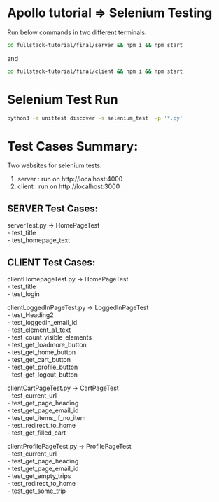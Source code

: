 # Apollo tutorial => Selenium Testing

Run below commands in two different terminals: 

```bash
cd fullstack-tutorial/final/server && npm i && npm start
```
and

```bash
cd fullstack-tutorial/final/client && npm i && npm start
```
# Selenium Test Run

```bash
python3 -m unittest discover -s selenium_test  -p '*.py'
```


# Test Cases Summary:

Two websites for selenium tests:
1. server : run on http://localhost:4000
2. client : run on http://localhost:3000

## SERVER Test Cases:

serverTest.py -> HomePageTest  
    - test_title  
    - test_homepage_text  

## CLIENT Test Cases:
clientHomepageTest.py -> HomePageTest  
    - test_title  
    - test_login  

clientLoggedInPageTest.py -> LoggedInPageTest  
    - test_Heading2  
    - test_loggedin_email_id  
    - test_element_a1_text  
    - test_count_visible_elements  
    - test_get_loadmore_button  
    - test_get_home_button  
    - test_get_cart_button  
    - test_get_profile_button  
    - test_get_logout_button  

clientCartPageTest.py -> CartPageTest  
    - test_current_url  
    - test_get_page_heading  
    - test_get_page_email_id  
    - test_get_items_if_no_item  
    - test_redirect_to_home  
    - test_get_filled_cart  

clientProfilePageTest.py -> ProfilePageTest  
    - test_current_url  
    - test_get_page_heading  
    - test_get_page_email_id  
    - test_get_empty_trips  
    - test_redirect_to_home  
    - test_get_some_trip  
